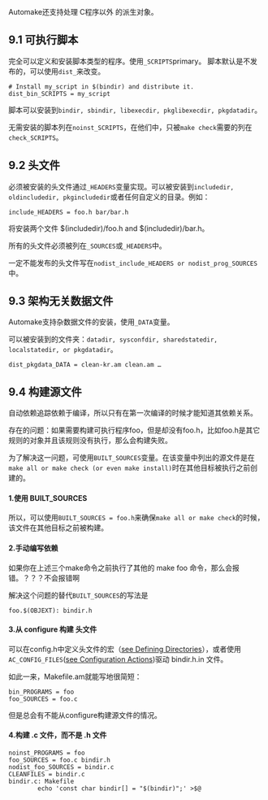 Automake还支持处理 C程序以外 的派生对象。

## 9.1 可执行脚本
完全可以定义和安装脚本类型的程序。使用`_SCRIPTS`primary。
脚本默认是不发布的，可以使用`dist_`来改变。
```make
# Install my_script in $(bindir) and distribute it.
dist_bin_SCRIPTS = my_script
```
脚本可以安装到`bindir, sbindir, libexecdir, pkglibexecdir, pkgdatadir`。

无需安装的脚本列在`noinst_SCRIPTS`，在他们中，只被`make check`需要的列在`check_SCRIPTS`。

## 9.2 头文件
必须被安装的头文件通过`_HEADERS`变量实现。可以被安装到`includedir, oldincludedir, pkgincludedir`或者任何自定义的目录。例如：
```
include_HEADERS = foo.h bar/bar.h
```
将安装两个文件 $(includedir)/foo.h and $(includedir)/bar.h。

所有的头文件必须被列在`_SOURCES`或`_HEADERS`中。

一定不能发布的头文件写在`nodist_include_HEADERS or nodist_prog_SOURCES`中。

## 9.3 架构无关数据文件
Automake支持杂数据文件的安装，使用`_DATA`变量。

可以被安装到的文件夹：`datadir, sysconfdir, sharedstatedir, localstatedir, or pkgdatadir`。
```
dist_pkgdata_DATA = clean-kr.am clean.am …
```
## 9.4 构建源文件
自动依赖追踪依赖于编译，所以只有在第一次编译的时候才能知道其依赖关系。

存在的问题：如果需要构建可执行程序foo，但是却没有foo.h，比如foo.h是其它规则的对象并且该规则没有执行，那么会构建失败。

为了解决这一问题，可使用`BUILT_SOURCES`变量。在该变量中列出的源文件是在`make all or make check (or even make install)`时在其他目标被执行之前创建的。

#### 1.使用 BUILT_SOURCES
所以，可以使用`BUILT_SOURCES = foo.h`来确保`make all or make check`的时候，该文件在其他目标之前被构建。

#### 2.手动编写依赖
如果你在上述三个make命令之前执行了其他的 make foo 命令，那么会报错。？？？不会报错啊

解决这个问题的替代`BUILT_SOURCES`的写法是
```
foo.$(OBJEXT): bindir.h
```

#### 3.从 configure 构建 头文件
可以在config.h中定义头文件的宏（[see Defining Directories](http://www.gnu.org/software/autoconf/manual/autoconf.html#Defining-Directories)），或者使用`AC_CONFIG_FILES`([see Configuration Actions](http://www.gnu.org/software/autoconf/manual/autoconf.html#Configuration-Actions))驱动 bindir.h.in 文件。

如此一来，Makefile.am就能写地很简短：
```
bin_PROGRAMS = foo
foo_SOURCES = foo.c
```
但是总会有不能从configure构建源文件的情况。

#### 4.构建 .c 文件，而不是 .h 文件
```
noinst_PROGRAMS = foo
foo_SOURCES = foo.c bindir.h
nodist_foo_SOURCES = bindir.c
CLEANFILES = bindir.c
bindir.c: Makefile
        echo 'const char bindir[] = "$(bindir)";' >$@
```

